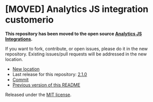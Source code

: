 
# [MOVED] Analytics JS integration customerio

**This repository has been moved to the open source [Analytics JS Integrations](https://github.com/segmentio/analytics.js-integrations).**

If you want to fork, contribute, or open issues, please do it in the new repository. Existing issues/pull requests will be addressed in the new location.

* [New location](https://github.com/segmentio/analytics.js-integrations/tree/master/integrations/customerio)
* Last release for this repository: [2.1.0](https://github.com/segment-integrations/analytics.js-integration-customerio/releases/tag/2.1.0)
* [Commit](https://github.com/segmentio/analytics.js-integrations/commit/72f1aea063d2a48870db9bc50c9a29046af5ae7f)
* [Previous version of this README](README-OLD.md)

Released under the [MIT license](LICENSE).
